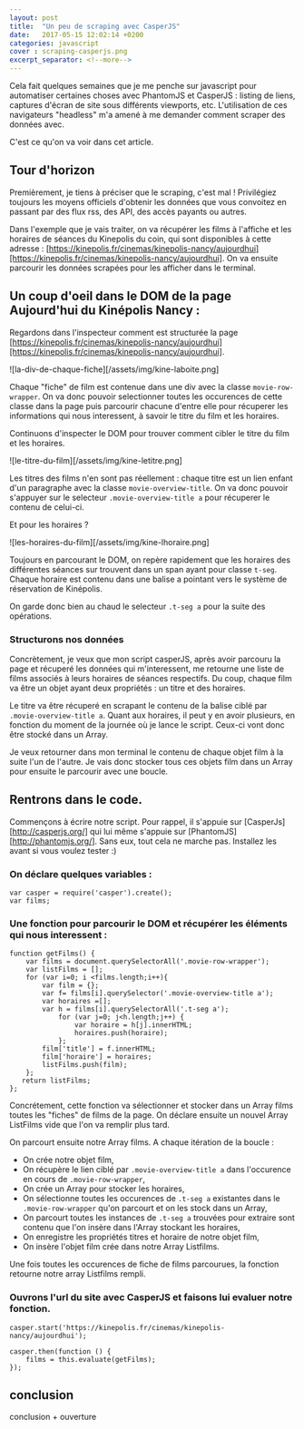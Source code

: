 ```yaml
---
layout: post
title:  "Un peu de scraping avec CasperJS"
date:   2017-05-15 12:02:14 +0200
categories: javascript
cover : scraping-casperjs.png
excerpt_separator: <!--more-->
---
```


Cela fait quelques semaines que je me penche sur javascript pour automatiser certaines choses avec PhantomJS et CasperJS : listing de liens, captures d'écran de site sous différents viewports, etc. L'utilisation de ces navigateurs "headless" m'a amené à me demander comment scraper des données avec.

C'est ce qu'on va voir dans cet article.
<!--more-->

## Tour d'horizon

Premièrement, je tiens à préciser que le scraping, c'est mal ! Privilégiez toujours les moyens officiels d'obtenir les données que vous convoitez en passant par des flux rss, des API, des accès payants ou autres. 

Dans l'exemple que je vais traiter, on va récupérer les films à l'affiche et les horaires de séances du Kinepolis du coin, qui sont disponibles à cette adresse : [https://kinepolis.fr/cinemas/kinepolis-nancy/aujourdhui][https://kinepolis.fr/cinemas/kinepolis-nancy/aujourdhui]. On va ensuite parcourir les données scrapées pour les afficher dans le terminal.


## Un coup d'oeil dans le DOM de la page Aujourd'hui du Kinépolis Nancy :

Regardons dans l'inspecteur comment est structurée la page [https://kinepolis.fr/cinemas/kinepolis-nancy/aujourdhui][https://kinepolis.fr/cinemas/kinepolis-nancy/aujourdhui].

![la-div-de-chaque-fiche][/assets/img/kine-laboite.png]

Chaque "fiche" de film est contenue dans une div avec la classe `movie-row-wrapper`. On va donc pouvoir selectionner toutes les occurences de cette classe dans la page puis parcourir chacune d'entre elle pour récuperer les informations qui nous interessent, à savoir le titre du film et les horaires.

Continuons d'inspecter le DOM pour trouver comment cibler le titre du film et les horaires.

![le-titre-du-film][/assets/img/kine-letitre.png]

Les titres des films n'en sont pas réellement : chaque titre est un lien enfant d'un paragraphe avec la classe `movie-overview-title`. On va donc pouvoir s'appuyer sur le selecteur `.movie-overview-title a` pour récuperer le contenu de celui-ci.

Et pour les horaires ?

![les-horaires-du-film][/assets/img/kine-lhoraire.png]

Toujours en parcourant le DOM, on repère rapidement que les horaires des différentes séances sur trouvent dans un span ayant pour classe `t-seg`. Chaque horaire est contenu dans une balise a pointant vers le système de réservation de Kinépolis.

On garde donc bien au chaud le selecteur `.t-seg a` pour la suite des opérations.

### Structurons nos données

Concrètement, je veux que mon script casperJS, après avoir parcouru la page et récuperé les données qui m'interessent, me retourne une liste de films associés à leurs horaires de séances respectifs. Du coup, chaque film va être un objet ayant deux propriétés : un titre et des horaires. 

Le titre va être récuperé en scrapant le contenu de la balise ciblé par `.movie-overview-title a`. Quant aux horaires, il peut y en avoir plusieurs, en fonction du moment de la journée où je lance le script. Ceux-ci vont donc être stocké dans un Array.

Je veux retourner dans mon terminal le contenu de chaque objet film à la suite l'un de l'autre. Je vais donc stocker tous ces objets film dans un Array pour ensuite le parcourir avec une boucle.

## Rentrons dans le code.

Commençons à écrire notre script. Pour rappel, il s'appuie sur [CasperJs][http://casperjs.org/] qui lui même s'appuie sur [PhantomJS][http://phantomjs.org/]. Sans eux, tout cela ne marche pas. Installez les avant si vous voulez tester :)

### On déclare quelques variables :

```
var casper = require('casper').create();
var films;
```
### Une fonction pour parcourir le DOM et récupérer les éléments qui nous interessent :

```
function getFilms() {
    var films = document.querySelectorAll('.movie-row-wrapper');
    var listFilms = [];
    for (var i=0; i <films.length;i++){
    	var film = {};
    	var f= films[i].querySelector('.movie-overview-title a');
    	var horaires =[];
    	var h = films[i].querySelectorAll('.t-seg a');
    		for (var j=0; j<h.length;j++) {
    			var horaire = h[j].innerHTML;
    			horaires.push(horaire);
    		};
    	film['title'] = f.innerHTML;
    	film['horaire'] = horaires;
    	listFilms.push(film);
    };
   return listFilms;
};
```

Concrétement, cette fonction va sélectionner et stocker dans un Array films toutes les "fiches" de films de la page. On déclare ensuite un nouvel Array ListFilms vide que l'on va remplir plus tard.

On parcourt ensuite notre Array films. A chaque itération de la boucle :

 * On crée notre objet film, 
 * On récupère le lien ciblé par `.movie-overview-title a` dans l'occurence en cours de `.movie-row-wrapper`,
 * On crée un Array pour stocker les horaires,
 * On sélectionne toutes les occurences de `.t-seg a` existantes dans le `.movie-row-wrapper` qu'on parcourt et on les stock dans un Array,
 * On parcourt toutes les instances de `.t-seg a` trouvées pour extraire sont contenu que l'on insère dans l'Array stockant les horaires,
 * On enregistre les propriétés titres et horaire de notre objet film,
 * On insère l'objet film crée dans notre Array Listfilms.

Une fois toutes les occurences de fiche de films parcourues, la fonction retourne notre array Listfilms rempli.

### Ouvrons l'url du site avec CasperJS et faisons lui evaluer notre fonction.

```
casper.start('https://kinepolis.fr/cinemas/kinepolis-nancy/aujourdhui');

casper.then(function () {
    films = this.evaluate(getFilms);
});
```




## conclusion

conclusion + ouverture

[lien-url]: http://www.lelien.com